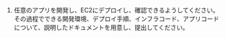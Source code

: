 1. 任意のアプリを開発し、EC2にデプロイし、確認できるようしてください。その過程でできる開発環境、デプロイ手順、インフラコード、アプリコードについて、説明したドキュメントを用意し、提出してください。